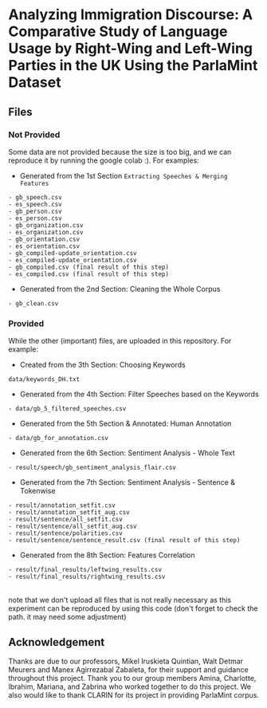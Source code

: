 # Analyzing Immigration Discourse: A Comparative Study of Language Usage by Right-Wing and Left-Wing Parties in the UK Using the ParlaMint Dataset

## Files
### Not Provided
Some data are not provided because the size is too big, and we can reproduce it by running the google colab :). For examples:

* Generated from the 1st Section `Extracting Speeches & Merging Features`
```
- gb_speech.csv
- es_speech.csv
- gb_person.csv
- es_person.csv
- gb_organization.csv
- es_organization.csv
- gb_orientation.csv
- es_orientation.csv
- gb_compiled-update_orientation.csv
- es_compiled-update_orientation.csv
- gb_compiled.csv (final result of this step)
- es_compiled.csv (final result of this step)
```

* Generated from the 2nd Section: Cleaning the Whole Corpus
```
- gb_clean.csv
```

### Provided
While the other (important) files, are uploaded in this repository. For example:

* Created from the 3th Section: Choosing Keywords
```
data/keywords_DH.txt
```

* Generated from the 4th Section: Filter Speeches based on the Keywords
```
- data/gb_5_filtered_speeches.csv
```

* Generated from the 5th Section & Annotated: Human Annotation
```
- data/gb_for_annotation.csv
```

* Generated from the 6th Section: Sentiment Analysis - Whole Text
```
- result/speech/gb_sentiment_analysis_flair.csv
```

* Generated from the 7th Section: Sentiment Analysis - Sentence & Tokenwise
```
- result/annotation_setfit.csv
- result/annotation_setfit_aug.csv
- result/sentence/all_setfit.csv
- result/sentence/all_setfit_aug.csv
- result/sentence/polarities.csv
- result/sentence/sentence_result.csv (final result of this step)
```

* Generated from the 8th Section: Features Correlation
```
- result/final_results/leftwing_results.csv
- result/final_results/rightwing_results.csv
```

<br>
note that we don't upload all files that is not really necessary as this experiment can be reproduced by using this code (don't forget to check the path. it may need some adjustment)

## Acknowledgement
Thanks are due to our professors, Mikel Iruskieta Quintian, Walt Detmar Meurers and Manex Agirrezabal Zabaleta, for their support and guidance throughout this project. Thank you to our group members Amina, Charlotte, Ibrahim, Mariana, and Zabrina who worked together to do this project. We also would like to thank CLARIN for its project in providing ParlaMint corpus.